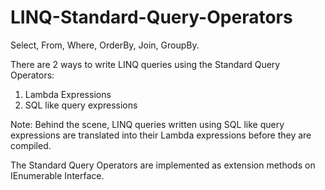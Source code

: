 # LINQ-Standard-Query-Operators

Select, From, Where, OrderBy, Join, GroupBy.

There are 2 ways to write LINQ queries using the Standard Query Operators:
1. Lambda Expressions
2. SQL like query expressions

Note: Behind the scene, LINQ queries written using SQL like query expressions are translated into their Lambda expressions before they are compiled. 

The Standard Query Operators are implemented as extension methods on IEnumerable <T> Interface. 
